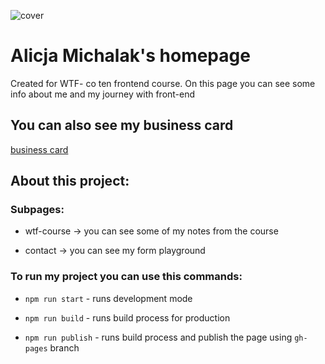 ![cover](https://avatars1.githubusercontent.com/u/58181279?s=400&u=dc4fe3e3196c042a75c39c896f1dd5421cb99811&v=4)

# Alicja Michalak's homepage 

Created for WTF- co ten frontend course.
On this page you can see some info about me and my journey with front-end

## You can also see my business card

[business card](https://alicjamichalak.github.io/business-card/)

## About this project: 
### Subpages:

- wtf-course -> you can see some of my notes from the course

- contact -> you can see my form playground

### To run my project you can use this commands:

- `npm run start` - runs development mode

- `npm run build` - runs build process for production

- `npm run publish` - runs build process and publish the page using `gh-pages` branch

